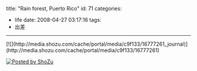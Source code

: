 title: "Rain forest, Puerto Rico"
id: 71
categories:
  - life
date: 2008-04-27 03:17:16
tags:
  - 出差
---

<div id="msgcns!16CB98FF5B656262!577" class="bvMsg">[![](http://media.shozu.com/cache/portal/media/c9f133/16777261_journal)](http://media.shozu.com/cache/portal/media/c9f133/16777261)

[![Posted by ShoZu](http://www.shozu.com/resources/messages/logo_blog.gif)](http://www.shozu.com/portal/?utm_source=upload&amp;utm_medium=graphic&amp;utm_campaign=upload_graphic/)
</div>